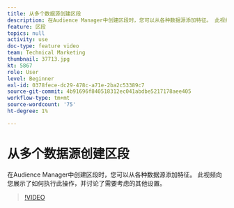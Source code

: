 ```yaml
---
title: 从多个数据源创建区段
description: 在Audience Manager中创建区段时，您可以从各种数据源添加特征。 此视频向您展示了如何执行此操作，并讨论了需要考虑的其他设置。
feature: 区段
topics: null
activity: use
doc-type: feature video
team: Technical Marketing
thumbnail: 37713.jpg
kt: 5867
role: User
level: Beginner
exl-id: 0378fece-dc29-478c-a71e-2ba2c53389c7
source-git-commit: 4b91696f840518312ec041abdbe5217178aee405
workflow-type: tm+mt
source-wordcount: '75'
ht-degree: 1%

---
```


# 从多个数据源创建区段

在Audience Manager中创建区段时，您可以从各种数据源添加特征。 此视频向您展示了如何执行此操作，并讨论了需要考虑的其他设置。

>[!VIDEO](https://video.tv.adobe.com/v/37713/?quality=12&learn=on)
